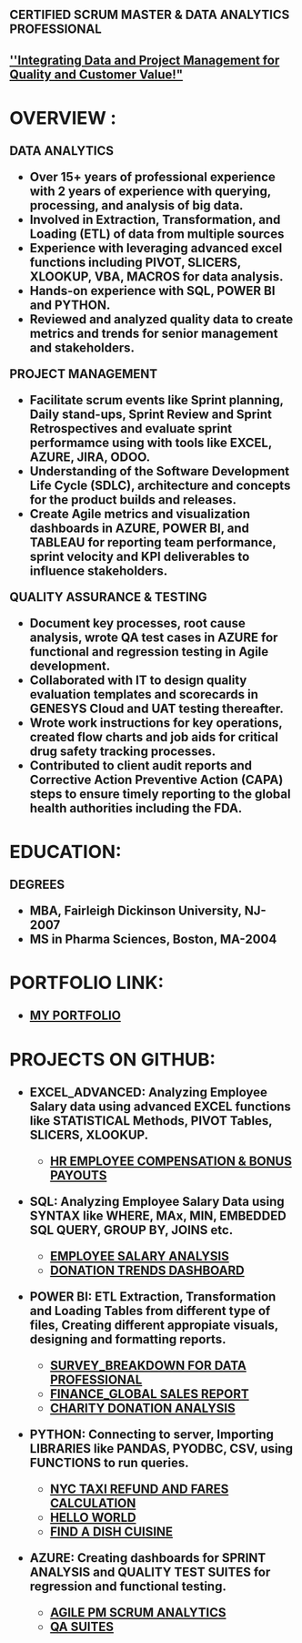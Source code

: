 
<h2>CERTIFIED SCRUM MASTER & DATA ANALYTICS PROFESSIONAL<h2>
<a href="https://github.com/vindhyameda"> <b>''Integrating Data and Project Management for Quality and Customer Value!"<b>  </a>

 
<h2> OVERVIEW :</h2>

<b>DATA ANALYTICS </b>
- Over 15+ years of professional experience with 2 years of experience with querying, processing, and analysis of big data.
- Involved in Extraction, Transformation, and Loading (ETL) of data from multiple sources
- Experience with leveraging advanced excel functions including PIVOT, SLICERS, XLOOKUP, VBA, MACROS for data analysis.
- Hands-on experience with SQL, POWER BI and PYTHON.
- Reviewed and analyzed quality data to create metrics and trends for senior management and stakeholders.


<b> PROJECT MANAGEMENT </b>

- Facilitate scrum events like Sprint planning, Daily stand-ups, Sprint Review and Sprint Retrospectives and evaluate sprint performamce using with tools like EXCEL, AZURE, JIRA, ODOO.
- Understanding of the Software Development Life Cycle (SDLC), architecture and concepts for the product builds and releases.
- Create Agile metrics and visualization dashboards in AZURE, POWER BI, and TABLEAU for reporting team performance, sprint velocity and KPI deliverables to influence stakeholders.


<b> QUALITY ASSURANCE & TESTING </b>

- Document key processes, root cause analysis, wrote QA test cases in AZURE for functional and regression testing in Agile development.
- Collaborated with IT to design quality evaluation templates and scorecards in GENESYS Cloud and UAT testing thereafter.
- Wrote work instructions for key operations, created flow charts and job aids for critical drug safety tracking processes.
- Contributed to client audit reports and Corrective Action Preventive Action (CAPA) steps to ensure timely reporting to the global health authorities including the FDA. 


<h2>EDUCATION:</h2>
<b> DEGREES </b>

- MBA, Fairleigh Dickinson University, NJ-2007
- MS in Pharma Sciences, Boston, MA-2004

<h2>PORTFOLIO LINK:</h2>

  - [MY PORTFOLIO](https://sites.google.com/d/1_az5R39XJoSTJfjWtrua_sLidKnRtstN/p/13CvketbooIxHItq0yVnhPT0e5gO8ogFV/edit)
    
<h2>PROJECTS ON GITHUB:</h2>

- EXCEL_ADVANCED: Analyzing Employee Salary data using advanced EXCEL functions like STATISTICAL Methods, PIVOT Tables, SLICERS, XLOOKUP.
  - [HR EMPLOYEE COMPENSATION & BONUS PAYOUTS](https://github.com/vindhyameda/DATA-ANALYTICS/blob/main/EXCEL%20Project.xlsx)

- SQL: Analyzing Employee Salary Data using SYNTAX like WHERE, MAx, MIN, EMBEDDED SQL QUERY, GROUP BY, JOINS etc.
  - [EMPLOYEE SALARY ANALYSIS](https://github.com/vindhyameda/DATA-ANALYTICS/blob/main/SQLQuery1.sql)
  - [DONATION TRENDS DASHBOARD](https://github.com/vindhyameda/DATA-ANALYTICS-VISUALIZATION-REPORTING/blob/main/SQL%20file%20for%20GW%20Donation%20Trends.sql)
  
- POWER BI: ETL Extraction, Transformation and Loading Tables from different type of files, Creating different appropiate visuals, designing and formatting reports.
  - [SURVEY_BREAKDOWN FOR DATA PROFESSIONAL](https://github.com/vindhyameda/DATA-ANALYTICS/blob/main/Power%20BI%20Beginners%20Project.pbix)
  - [FINANCE_GLOBAL SALES REPORT](https://github.com/vindhyameda/DATA-ANALYTICS/blob/main/Power%20BI%20Data%20Analytics%20Project.pbix)
  - [CHARITY DONATION ANALYSIS](https://github.com/vindhyameda/DATA-ANALYTICS-VISUALIZATION-REPORTING/blob/main/PowerBI%20GW%20Showcase%20Project.pbix)
      
- PYTHON: Connecting to server, Importing LIBRARIES like PANDAS, PYODBC, CSV, using FUNCTIONS to run queries.
   - [NYC TAXI REFUND AND FARES CALCULATION](https://github.com/vindhyameda/DATA-ANALYTICS/blob/main/NYC%20Taxi%20Project.py)
   - [HELLO WORLD](https://github.com/vindhyameda/DATA-ANALYTICS/blob/main/1.%20HelloWorld.py)
   - [FIND A DISH CUISINE](https://github.com/vindhyameda/DATA-ANALYTICS/blob/main/FindTheDish.py)
     
- AZURE: Creating dashboards for SPRINT ANALYSIS and QUALITY TEST SUITES for regression and functional testing.
  - [AGILE PM SCRUM ANALYTICS](https://github.com/vindhyameda/DATA-ANALYTICS/blob/main/AZURE%20Dashboard.html)
  - [QA SUITES](https://github.com/vindhyameda/DATA-ANALYTICS/blob/main/AZURE%20QA%20SUITES.html)

